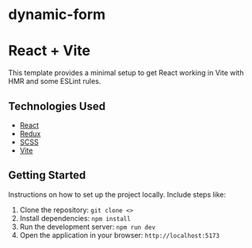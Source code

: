 # dynamic-form
# React + Vite

This template provides a minimal setup to get React working in Vite with HMR and some ESLint rules.

## Technologies Used

- [React](https://reactjs.org/)
- [Redux](https://redux.js.org/)
- [SCSS](https://sass-lang.com/)
- [Vite](https://vitejs.dev/)


## Getting Started

Instructions on how to set up the project locally. Include steps like:

1. Clone the repository: `git clone <>`
2. Install dependencies: `npm install`
3. Run the development server: `npm run dev`
4. Open the application in your browser: `http://localhost:5173`
